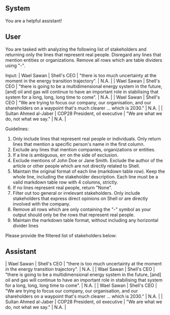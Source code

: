 ## System

You are a helpful assistant!

## User


You are tasked with analyzing the following list of stakeholders and returning only the lines that represent real people. Disregard any lines that mention entities or organizations. Remove all rows which are table dividers using "-".

Input:
| Wael Sawan | Shell's CEO | "there is too much uncertainty at the moment in the energy transition trajectory". | N.A. |
| Wael Sawan | Shell's CEO | "there is going to be a multidimensional energy system in the future, [and] oil and gas will continue to have an important role in stabilising that system for a long, long, long time to come". | N.A. |
| Wael Sawan | Shell's CEO | "We are trying to focus our company, our organisation, and our shareholders on a waypoint that's much clearer ... which is 2030." | N.A. |
| Sultan Ahmed al-Jaber | COP28 President, oil executive | "We are what we do, not what we say." | N.A. |

Guidelines:
1. Only include lines that represent real people or individuals. Only return lines that mention a specific person's name in the first column.
2. Exclude any lines that mention companies, organizations or entities.
3. If a line is ambiguous, err on the side of exclusion.
4. Exclude mentions of John Doe or Jane Smith. Exclude the author of the article or other people which are not directly related to Shell.
5. Maintain the original format of each line (markdown table row). Keep the whole line, including the stakeholder description. Each line must be a valid markdown table row with 4 columns, strictly.
6. If no lines represent real people, return "None".
7. Filter out too general or irrelevant stakeholders. Only include stakeholders that express direct opinions on Shell or are directly involved with the company.
8. Remove all rows which are only containing the "-" symbol as your output should only be the rows that represent real people.
9. Maintain the markdown table format, without including any horizontal divider lines

Please provide the filtered list of stakeholders below:
        

## Assistant

| Wael Sawan | Shell's CEO | "there is too much uncertainty at the moment in the energy transition trajectory". | N.A. |
| Wael Sawan | Shell's CEO | "there is going to be a multidimensional energy system in the future, [and] oil and gas will continue to have an important role in stabilising that system for a long, long, long time to come". | N.A. |
| Wael Sawan | Shell's CEO | "We are trying to focus our company, our organisation, and our shareholders on a waypoint that's much clearer ... which is 2030." | N.A. |
| Sultan Ahmed al-Jaber | COP28 President, oil executive | "We are what we do, not what we say." | N.A. |

